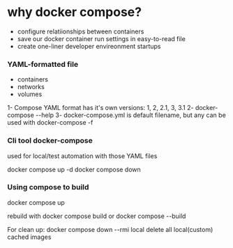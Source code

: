 # why docker compose?
- configure relatiionships between containers
- save our docker container run settings in easy-to-read file
- create one-liner developer envireonment startups

### YAML-formatted file
- containers
- networks
- volumes

1- Compose YAML format has it's own versions: 1, 2, 2.1, 3, 3.1
2- docker-compose --help
3- docker-compose.yml is default filename, but any can be used with docker-compose -f

### Cli tool docker-compose
used for local/test automation with those YAML files

docker compose up -d
docker compose down

### Using compose to build
docker compose up

rebuild with docker compose build or docker compose --build

For clean up:
docker compose down --rmi local
delete all local(custom) cached images